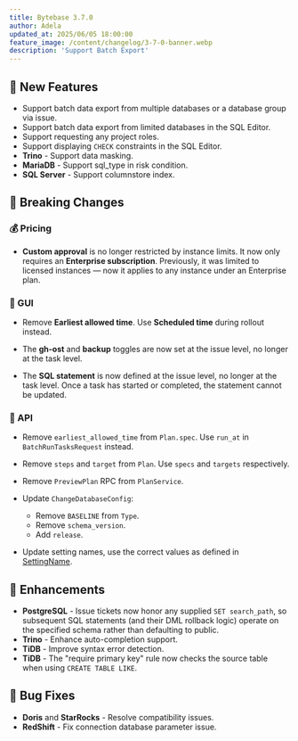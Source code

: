 ```yaml
---
title: Bytebase 3.7.0
author: Adela
updated_at: 2025/06/05 18:00:00
feature_image: /content/changelog/3-7-0-banner.webp
description: 'Support Batch Export'
---
```


## 🚀 New Features

- Support batch data export from multiple databases or a database group via issue.
- Support batch data export from limited databases in the SQL Editor.
- Support requesting any project roles.
- Support displaying `CHECK` constraints in the SQL Editor.
- **Trino** - Support data masking.
- **MariaDB** - Support sql_type in risk condition.
- **SQL Server** - Support columnstore index.

## 🔔 Breaking Changes

### 💰 Pricing

- **Custom approval** is no longer restricted by instance limits. It now only requires an **Enterprise subscription**. Previously, it was limited to licensed instances — now it applies to any instance under an Enterprise plan.

### 🎨 GUI

- Remove **Earliest allowed time**. Use **Scheduled time** during rollout instead.

- The **gh-ost** and **backup** toggles are now set at the issue level, no longer at the task level.

- The **SQL statement** is now defined at the issue level, no longer at the task level. Once a task has started or completed, the statement cannot be updated.

### 🧩 API

- Remove `earliest_allowed_time` from `Plan.spec`. Use `run_at` in `BatchRunTasksRequest` instead.

- Remove `steps` and `target` from `Plan`. Use `specs` and `targets` respectively.

- Remove `PreviewPlan` RPC from `PlanService`.

- Update `ChangeDatabaseConfig`:
  - Remove `BASELINE` from `Type`.
  - Remove `schema_version`.
  - Add `release`.

- Update setting names, use the correct values as defined in [SettingName](https://github.com/bytebase/bytebase/blob/d950ad46fa88d1ad40299a780b34bd0fa28adc3a/proto/v1/v1/setting_service.proto#L111).

## 🎄 Enhancements

- **PostgreSQL** - Issue tickets now honor any supplied `SET search_path`, so subsequent SQL statements (and their DML rollback logic) operate on the specified schema rather than defaulting to public.
- **Trino** - Enhance auto-completion support.
- **TiDB** - Improve syntax error detection.
- **TiDB** - The "require primary key" rule now checks the source table when using `CREATE TABLE LIKE`.

## 🐛 Bug Fixes

- **Doris** and **StarRocks** - Resolve compatibility issues.
- **RedShift** - Fix connection database parameter issue.

<IncludeBlock url="/docs/get-started/install/install-upgrade"></IncludeBlock>